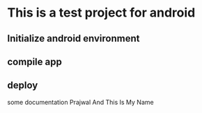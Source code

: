 # This is a test project for android

## Initialize android environment

## compile app

## deploy

some documentation
Prajwal And This Is My Name

